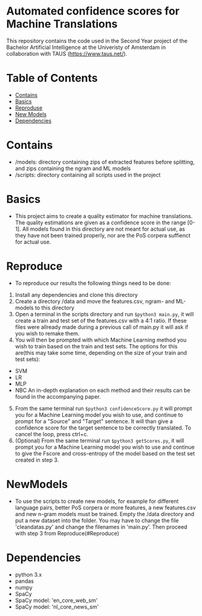 # Automated confidence scores for Machine Translations

This repository contains the code used in the Second Year project of the Bachelor Artificial Intelligence at the Univeristy of Amsterdam in collaboration with TAUS (https://www.taus.net/).

# Table of Contents
- [Contains](#Contains)
- [Basics](#Basics)
- [Reproduse](#Reproduse)
- [New Models](#NewModels)
- [Dependencies](#Dependencies)

# Contains
- /models: directory containing zips of extracted features before splitting, and zips containing the ngram and ML models
- /scripts: directory containing all scripts used in the project

# Basics
- This project aims to create a quality estimator for machine translations. The quality estimations are given as a confidence score in the range \[0-1\]. All models found in this directory are not meant for actual use, as they have not been trained properly, nor are the PoS corpera suffienct for actual use.

# Reproduce
- To reproduce our results the following things need to be done:
1. Install any dependencies and clone this directory
2. Create a directory /data and move the features.csv, ngram- and ML-models to this directory
3. Open a terminal in the scripts directory and run `$python3 main.py`, it will create a train and test set of the features.csv with a 4:1 ratio. If these files were allready made during a previous call of main.py it will ask if you wish to remake them.
4. You will then be prompted with which Machine Learning method you wish to train based on the train and test sets. The options for this are(this may take some time, depending on the size of your train and test sets):
  - SVM
  - LR
  - MLP
  - NBC
An in-depth explanation on each method and their results can be found in the accompanying paper.
5. From the same terminal run `$python3 confidenceScore.py` it will prompt you for a Machine Learning model you wish to use, and continue to prompt for a "Source" and "Target" sentence. It will than give a confidence score for the target sentence to be correctly translated. To cancel the loop, press ctrl+c.
6. (Optional) From the same terminal run `$python3 getScores.py`, it will prompt you for a Machine Learning model you wish to use and continue to give the Fscore and cross-entropy of the model based on the test set created in step 3.

# NewModels
- To use the scripts to create new models, for example for different language pairs, better PoS corpera or more features, a new features.csv and new n-gram models must be trained. Empty the /data directory and put a new dataset into the folder. You may have to change the file 'cleandatas.py' and change the filenames in 'main.py'. Then proceed with step 3 from Reproduce(#Reproduce)

# Dependencies
- python 3.x
- pandas
- numpy
- SpaCy
- SpaCy model: 'en_core_web_sm'
- SpaCy model: 'nl_core_news_sm'
